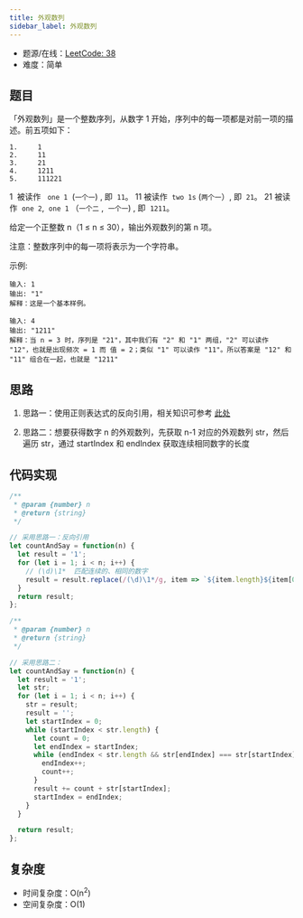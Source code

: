 ```yaml
---
title: 外观数列
sidebar_label: 外观数列
---
```


- 题源/在线：[LeetCode: 38](https://leetcode-cn.com/problems/count-and-say/)
- 难度：简单

## 题目

「外观数列」是一个整数序列，从数字 1 开始，序列中的每一项都是对前一项的描述。前五项如下：

```text
1.     1
2.     11
3.     21
4.     1211
5.     111221
```

1  被读作   `one 1`  (`一个一`) , 即  `11`。 11 被读作  `two 1s` (`两个一`）, 即  `21`。 21 被读作  `one 2`,  `one 1` （`一个二` ,  `一个一`) , 即  `1211`。

给定一个正整数 n（1 ≤ n ≤ 30），输出外观数列的第 n 项。

注意：整数序列中的每一项将表示为一个字符串。

示例:

```text
输入: 1
输出: "1"
解释：这是一个基本样例。
```

```text
输入: 4
输出: "1211"
解释：当 n = 3 时，序列是 "21"，其中我们有 "2" 和 "1" 两组，"2" 可以读作 "12"，也就是出现频次 = 1 而 值 = 2；类似 "1" 可以读作 "11"。所以答案是 "12" 和 "11" 组合在一起，也就是 "1211"
```

## 思路

1. 思路一：使用正则表达式的反向引用，相关知识可参考 [此处](https://thinkbucket.cn/docs/javascript/7.reference-type/regex#%E5%8F%8D%E5%90%91%E5%BC%95%E7%94%A8)

2) 思路二：想要获得数字 n 的外观数列，先获取 n-1 对应的外观数列 str，然后遍历 str，通过 startIndex 和 endIndex 获取连续相同数字的长度

## 代码实现

```js
/**
 * @param {number} n
 * @return {string}
 */

// 采用思路一：反向引用
let countAndSay = function(n) {
  let result = '1';
  for (let i = 1; i < n; i++) {
    // (\d)\1*  匹配连续的、相同的数字
    result = result.replace(/(\d)\1*/g, item => `${item.length}${item[0]}`);
  }
  return result;
};
```

```js
/**
 * @param {number} n
 * @return {string}
 */

// 采用思路二：
let countAndSay = function(n) {
  let result = '1';
  let str;
  for (let i = 1; i < n; i++) {
    str = result;
    result = '';
    let startIndex = 0;
    while (startIndex < str.length) {
      let count = 0;
      let endIndex = startIndex;
      while (endIndex < str.length && str[endIndex] === str[startIndex]) {
        endIndex++;
        count++;
      }
      result += count + str[startIndex];
      startIndex = endIndex;
    }
  }

  return result;
};
```

## 复杂度

- 时间复杂度：O(n<sup>2</sup>)
- 空间复杂度：O(1)
